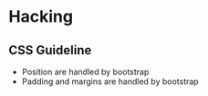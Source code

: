 # Hacking

## CSS Guideline
- Position are handled by bootstrap
- Padding and margins are handled by bootstrap